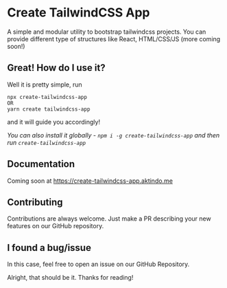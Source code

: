 # Create TailwindCSS App

A simple and modular utility to bootstrap tailwindcss projects. You can provide different type of structures like React, HTML/CSS/JS (more coming soon!)

## Great! How do I use it?

Well it is pretty simple, run

```shell
npx create-tailwindcss-app
OR
yarn create tailwindcss-app
```

and it will guide you accordingly!

_You can also install it globally - `npm i -g create-tailwindcss-app` and then run `create-tailwindcss-app`_

## Documentation

Coming soon at https://create-tailwindcss-app.aktindo.me

## Contributing

Contributions are always welcome. Just make a PR describing your new features on our GitHub repository.

## I found a bug/issue

In this case, feel free to open an issue on our GitHub Repository.

Alright, that should be it. Thanks for reading!
